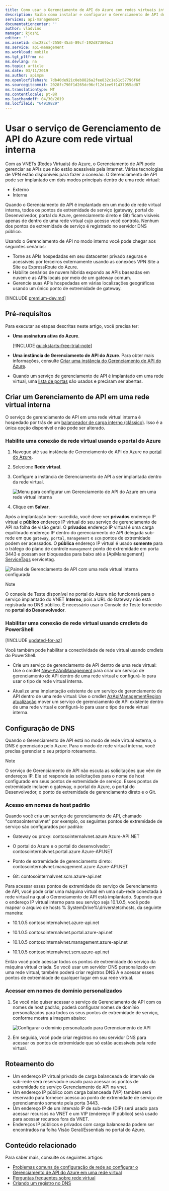 ```yaml
---
title: Como usar o Gerenciamento de API do Azure com redes virtuais internas | Microsoft Docs
description: Saiba como instalar e configurar o Gerenciamento de API do Azure na rede virtual interna
services: api-management
documentationcenter: ''
author: vladvino
manager: kjoshi
editor: ''
ms.assetid: dac28ccf-2550-45a5-89cf-192d87369bc3
ms.service: api-management
ms.workload: mobile
ms.tgt_pltfrm: na
ms.devlang: na
ms.topic: article
ms.date: 03/11/2019
ms.author: apimpm
ms.openlocfilehash: 7db40de921c0eb8826a2fee832c1a51c57796f6d
ms.sourcegitcommit: 2028fc790f1d265dc96cf12d1ee9f1437955ad87
ms.translationtype: MT
ms.contentlocale: pt-BR
ms.lasthandoff: 04/30/2019
ms.locfileid: "64919829"
---
```

# <a name="using-azure-api-management-service-with-an-internal-virtual-network"></a>Usar o serviço de Gerenciamento de API do Azure com rede virtual interna
Com as VNETs (Redes Virtuais) do Azure, o Gerenciamento de API pode gerenciar as APIs que não estão acessíveis pela Internet. Várias tecnologias de VPN estão disponíveis para fazer a conexão. O Gerenciamento de API pode ser implantado em dois modos principais dentro de uma rede virtual:
* Externo
* Interna

Quando o Gerenciamento de API é implantado em um modo de rede virtual interna, todos os pontos de extremidade de serviço (gateway, portal do Desenvolvedor, portal do Azure, gerenciamento direto e Git) ficam visíveis apenas de dentro de uma rede virtual cujo acesso você controla. Nenhum dos pontos de extremidade de serviço é registrado no servidor DNS público.

Usando o Gerenciamento de API no modo interno você pode chegar aos seguintes cenários:

* Torne as APIs hospedadas em seu datacenter privado seguras e acessíveis por terceiros externamente usando as conexões VPN Site a Site ou ExpressRoute do Azure.
* Habilite cenários de nuvem híbrida expondo as APIs baseadas em nuvem e as APIs locais por meio de um gateway comum.
* Gerencie suas APIs hospedadas em várias localizações geográficas usando um único ponto de extremidade de gateway.

[!INCLUDE [premium-dev.md](../../includes/api-management-availability-premium-dev.md)]

## <a name="prerequisites"></a>Pré-requisitos

Para executar as etapas descritas neste artigo, você precisa ter:

+ **Uma assinatura ativa do Azure**.

    [!INCLUDE [quickstarts-free-trial-note](../../includes/quickstarts-free-trial-note.md)]

+ **Uma instância de Gerenciamento de API do Azure**. Para obter mais informações, consulte [Criar uma instância do Gerenciamento de API do Azure](get-started-create-service-instance.md).
+ Quando um serviço de gerenciamento de API é implantado em uma rede virtual, uma [lista de portas](./api-management-using-with-vnet.md#required-ports) são usados e precisam ser abertas. 

## <a name="enable-vpn"> </a>Criar um Gerenciamento de API em uma rede virtual interna
O serviço de gerenciamento de API em uma rede virtual interna é hospedado por trás de um [balanceador de carga interno (clássico)](https://docs.microsoft.com/azure/load-balancer/load-balancer-get-started-ilb-classic-cloud). Isso é a única opção disponível e não pode ser alterado.

### <a name="enable-a-virtual-network-connection-using-the-azure-portal"></a>Habilite uma conexão de rede virtual usando o portal do Azure

1. Navegue até sua instância de Gerenciamento de API do Azure no [portal do Azure](https://portal.azure.com/).
2. Selecione **Rede virtual**.
3. Configure a instância de Gerenciamento de API a ser implantada dentro da rede virtual.

    ![Menu para configurar um Gerenciamento de API do Azure em uma rede virtual interna][api-management-using-internal-vnet-menu]

4. Clique em **Salvar**.

Após a implantação bem-sucedida, você deve ver **privados** endereço IP virtual e **público** endereço IP virtual do seu serviço de gerenciamento de API na folha de visão geral. O **privados** endereço IP virtual é uma carga equilibrado endereço IP dentro do gerenciamento de API delegada sub-rede em que `gateway`, `portal`, `management` e `scm` pontos de extremidade podem ser acessados. O **pública** endereço IP virtual é usado **somente** para o tráfego do plano de controle `management` ponto de extremidade em porta 3443 e possam ser bloqueadas para baixo até a [ApiManagement] [ ServiceTags] servicetag.

![Painel de Gerenciamento de API com uma rede virtual interna configurada][api-management-internal-vnet-dashboard]

> [!NOTE]
> O console de Teste disponível no portal do Azure não funcionará para o serviço implantado do VNET **Interno**, pois a URL do Gateway não está registrada no DNS público. É necessário usar o Console de Teste fornecido no **portal do Desenvolvedor**.

### <a name="enable-a-virtual-network-connection-by-using-powershell-cmdlets"></a>Habilitar uma conexão de rede virtual usando cmdlets do PowerShell

[!INCLUDE [updated-for-az](../../includes/updated-for-az.md)]

Você também pode habilitar a conectividade de rede virtual usando cmdlets do PowerShell.

* Crie um serviço de gerenciamento de API dentro de uma rede virtual: Use o cmdlet [New-AzApiManagement](/powershell/module/az.apimanagement/new-azapimanagement) para criar um serviço de gerenciamento de API dentro de uma rede virtual e configurá-lo para usar o tipo de rede virtual interna.

* Atualize uma implantação existente de um serviço de gerenciamento de API dentro de uma rede virtual: Use o cmdlet [AzApiManagementRegion atualização](/powershell/module/az.apimanagement/update-azapimanagementregion) mover um serviço de gerenciamento de API existente dentro de uma rede virtual e configurá-lo para usar o tipo de rede virtual interna.

## <a name="apim-dns-configuration"></a>Configuração de DNS
Quando o Gerenciamento de API está no modo de rede virtual externa, o DNS é gerenciado pelo Azure. Para o modo de rede virtual interna, você precisa gerenciar o seu próprio roteamento.

> [!NOTE]
> O serviço de Gerenciamento de API não escuta as solicitações que vêm de endereços IP. Ele só responde às solicitações para o nome de host configurado em seus pontos de extremidade de serviço. Esses pontos de extremidade incluem o gateway, o portal do Azure, o portal do Desenvolvedor, o ponto de extremidade de gerenciamento direto e o Git.

### <a name="access-on-default-host-names"></a>Acesso em nomes de host padrão
Quando você cria um serviço de gerenciamento de API, chamado "contosointernalvnet" por exemplo, os seguintes pontos de extremidade de serviço são configurados por padrão:

   * Gateway ou proxy: contosointernalvnet.azure Azure-API.NET

   * O portal do Azure e o portal do desenvolvedor: contosointernalvnet.portal.azure Azure-API.NET

   * Ponto de extremidade de gerenciamento direto: contosointernalvnet.management.azure Azure-API.NET

   * Git: contosointernalvnet.scm.azure-api.net

Para acessar esses pontos de extremidade do serviço de Gerenciamento de API, você pode criar uma máquina virtual em uma sub-rede conectada à rede virtual na qual o Gerenciamento de API está implantado. Supondo que o endereço IP virtual interno para seu serviço seja 10.1.0.5, você pode mapear o arquivo de hosts % SystemDrive%\drivers\etc\hosts, da seguinte maneira:

   * 10.1.0.5     contosointernalvnet.azure-api.net

   * 10.1.0.5     contosointernalvnet.portal.azure-api.net

   * 10.1.0.5     contosointernalvnet.management.azure-api.net

   * 10.1.0.5     contosointernalvnet.scm.azure-api.net

Então você pode acessar todos os pontos de extremidade do serviço da máquina virtual criada.
Se você usar um servidor DNS personalizado em uma rede virtual, também poderá criar registros DNS A e acessar esses pontos de extremidade de qualquer lugar em sua rede virtual.

### <a name="access-on-custom-domain-names"></a>Acessar em nomes de domínio personalizados

1. Se você não quiser acessar o serviço de Gerenciamento de API com os nomes de host padrão, poderá configurar nomes de domínio personalizados para todos os seus pontos de extremidade de serviço, conforme mostra a imagem abaixo:

   ![Configurar o domínio personalizado para Gerenciamento de API][api-management-custom-domain-name]

2. Em seguida, você pode criar registros no seu servidor DNS para acessar os pontos de extremidade que só estão acessíveis pela rede virtual.

## Roteamento do <a name="routing"> </a>
+ Um endereço IP virtual privado de carga balanceada do intervalo de sub-rede será reservado e usado para acessar os pontos de extremidade de serviço Gerenciamento de API na vnet.
+ Um endereço IP público com carga balanceada (VIP) também será reservado para fornecer acesso ao ponto de extremidade de serviço de gerenciamento somente pela porta 3443.
+ Um endereço IP de um intervalo IP de sub-rede (DIP) será usado para acessar recursos na VNET e um VIP (endereço IP público) será usado para acessar recursos fora da VNET.
+ Endereços IP públicos e privados com carga balanceada podem ser encontrados na folha Visão Geral/Essentials no portal do Azure.

## <a name="related-content"> </a>Conteúdo relacionado
Para saber mais, consulte os seguintes artigos:
* [Problemas comuns de configuração de rede ao configurar o Gerenciamento de API do Azure em uma rede virtual][Common network configuration problems]
* [Perguntas frequentes sobre rede virtual](../virtual-network/virtual-networks-faq.md)
* [Criando um registro no DNS](/previous-versions/windows/it-pro/windows-2000-server/bb727018(v=technet.10))

[api-management-using-internal-vnet-menu]: ./media/api-management-using-with-internal-vnet/api-management-using-with-internal-vnet.png
[api-management-internal-vnet-dashboard]: ./media/api-management-using-with-internal-vnet/api-management-internal-vnet-dashboard.png
[api-management-custom-domain-name]: ./media/api-management-using-with-internal-vnet/api-management-custom-domain-name.png

[Create API Management service]: get-started-create-service-instance.md
[Common network configuration problems]: api-management-using-with-vnet.md#network-configuration-issues

[ServiceTags]: ../virtual-network/security-overview.md#service-tags

